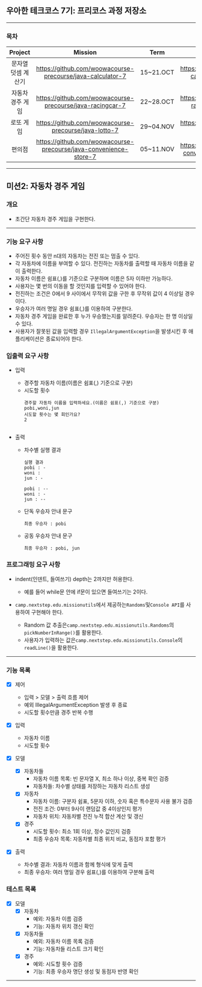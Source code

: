 ## 우아한 테크코스 7기: 프리코스 과정 저장소

---

### 목차

|  Project   |                              Mission                              |   Term    |                         Repository                          |                                 Revision                                 |
|:----------:|:-----------------------------------------------------------------:|:---------:|:-----------------------------------------------------------:|:------------------------------------------------------------------------:|
| 문자열 덧셈 계산기 |    https://github.com/woowacourse-precourse/java-calculator-7     | 15~21.OCT |  https://github.com/awrion3/java-calculator-7/tree/awrion3  | https://github.com/awrion3/reflectJava_woowa-precourse-7/tree/calculator |
| 자동차 경주 게임  |     https://github.com/woowacourse-precourse/java-racingcar-7     | 22~28.OCT |  https://github.com/awrion3/java-racingcar-7/tree/awrion3   | https://github.com/awrion3/reflectJava_woowa-precourse-7/tree/racingcar  |
|   로또 게임    |       https://github.com/woowacourse-precourse/java-lotto-7       | 29~04.NOV |    https://github.com/awrion3/java-lotto-7/tree/awrion3     |   https://github.com/awrion3/reflectJava_woowa-precourse-7/tree/lotto    |
|    편의점     | https://github.com/woowacourse-precourse/java-convenience-store-7 | 05~11.NOV | https://github.com/awrion3/java-convenience-store-7-awrion3 |   https://github.com/awrion3/reflectJava_woowa-precourse-7/tree/store    |

---

## 미션2: 자동차 경주 게임

### 개요

* 초간단 자동차 경주 게임을 구현한다.

---

### 기능 요구 사항

- 주어진 횟수 동안 n대의 자동차는 전진 또는 멈출 수 있다.
- 각 자동차에 이름을 부여할 수 있다. 전진하는 자동차를 출력할 때 자동차 이름을 같이 출력한다.
- 자동차 이름은 쉼표(,)를 기준으로 구분하며 이름은 5자 이하만 가능하다.
- 사용자는 몇 번의 이동을 할 것인지를 입력할 수 있어야 한다.
- 전진하는 조건은 0에서 9 사이에서 무작위 값을 구한 후 무작위 값이 4 이상일 경우이다.
- 우승자가 여러 명일 경우 쉼표(,)를 이용하여 구분한다.
- 자동차 경주 게임을 완료한 후 누가 우승했는지를 알려준다. 우승자는 한 명 이상일 수 있다.
- 사용자가 잘못된 값을 입력할 경우 `IllegalArgumentException`을 발생시킨 후 애플리케이션은 종료되어야 한다.

### 입출력 요구 사항

* 입력
    - 경주할 자동차 이름(이름은 쉼표(,) 기준으로 구분)
    - 시도할 횟수
      ```
      경주할 자동차 이름을 입력하세요.(이름은 쉼표(,) 기준으로 구분)
      pobi,woni,jun
      시도할 횟수는 몇 회인가요?
      2
   
      ```

* 출력
    - 차수별 실행 결과
      ```
      실행 결과
      pobi : -
      woni :
      jun : -
    
      pobi : --
      woni : -
      jun : --
      
      ```
    - 단독 우승자 안내 문구
      ```
      최종 우승자 : pobi
      ```
    - 공동 우승자 안내 문구
      ```
      최종 우승자 : pobi, jun
      ```

### 프로그래밍 요구 사항

* indent(인덴트, 들여쓰기) depth는 2까지만 허용한다.
    - 예를 들어 while문 안에 if문이 있으면 들여쓰기는 2이다.

* `camp.nextstep.edu.missionutils`에서 제공하는`Randoms`및`Console API`를 사용하여 구현해야 한다.
    - Random 값 추출은`camp.nextstep.edu.missionutils.Randoms`의`pickNumberInRange()`를 활용한다.
    - 사용자가 입력하는 값은`camp.nextstep.edu.missionutils.Console`의`readLine()`을 활용한다.

---

### 기능 목록

- [x] 제어
    - 입력 > 모델 > 출력 흐름 제어
    - 예외 IllegalArgumentException 발생 후 종료
    - 시도할 횟수만큼 경주 반복 수행

- [x] 입력
    - 자동차 이름
    - 시도할 횟수

- [x] 모델
    - [x] 자동차들
        - 자동차 이름 목록: 빈 문자열 X, 최소 하나 이상, 중복 확인 검증
        - 자동차들: 차수별 상태를 저장하는 자동차 리스트 생성
    - [x] 자동차
        - 자동차 이름: 구분자 쉼표, 5문자 이하, 숫자 혹은 특수문자 사용 불가 검증
        - 전진 조건: 0부터 9사이 랜덤값 중 4이상인지 평가
        - 자동차 위치: 자동차별 전진 누적 합산 계산 및 갱신
    - [x] 경주
        - 시도할 횟수: 최소 1회 이상, 정수 값인지 검증
        - 최종 우승자 목록: 자동차별 최종 위치 비교, 동점자 포함 평가

- [x] 출력
    - 차수별 결과: 자동차 이름과 함께 형식에 맞게 출력
    - 최종 우승자: 여러 명일 경우 쉼표(,)를 이용하여 구분해 출력

### 테스트 목록

- [x] 모델
    - [x] 자동차
        - 예외: 자동차 이름 검증
        - 기능: 자동차 위치 갱신 확인
    - [x] 자동차들
        - 예외: 자동차 이름 목록 검증
        - 기능: 자동차들 리스트 크기 확인
    - [x] 경주
        - 예외: 시도할 횟수 검증
        - 기능: 최종 우승자 명단 생성 및 동점자 반영 확인

---
